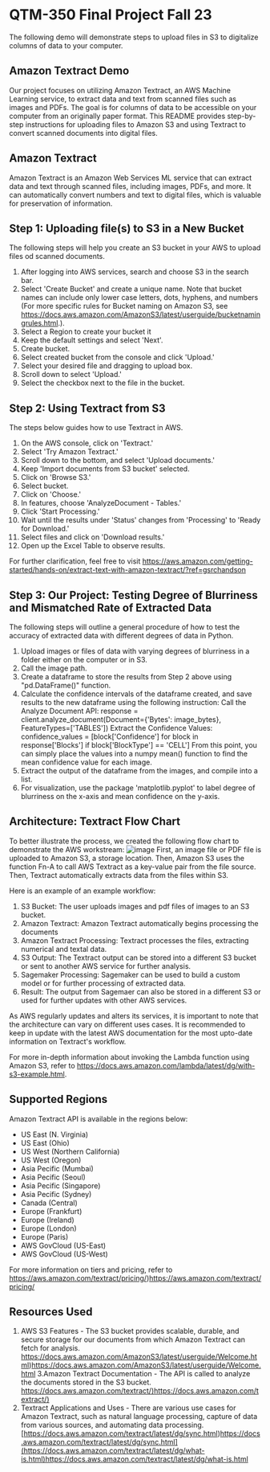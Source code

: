 # QTM-350 Final Project Fall 23
The following demo will demonstrate steps to upload files in S3 to digitalize columns of data to your computer.

## Amazon Textract Demo
Our project focuses on utilizing Amazon Textract, an AWS Machine
Learning service, to extract data and text from scanned files such as
images and PDFs. The goal is for columns of data to be accessible on
your computer from an originally paper format. This README provides
step-by-step instructions for uploading files to Amazon S3 and using
Textract to convert scanned documents into digital files.

## Amazon Textract
Amazon Textract is an Amazon Web Services ML service that can extract data and text through scanned files, including images, PDFs, and more. It can automatically convert numbers and text to digital files, which is valuable for preservation of information. 

## Step 1: Uploading file(s) to S3 in a New Bucket
The following steps will help you create an S3 bucket in your AWS to upload files od scanned documents.
1. After logging into AWS services, search and choose S3 in the search bar.
2. Select 'Create Bucket' and create a unique name. Note that bucket names can include only lower case letters, dots, hyphens, and numbers (For more specific rules for Bucket naming on Amazon S3, see https://docs.aws.amazon.com/AmazonS3/latest/userguide/bucketnamingrules.html.).
3. Select a Region to create your bucket it
4. Keep the default settings and select 'Next'.
5. Create bucket.
6. Select created bucket from the console and click 'Upload.'
7. Select your desired file and dragging to upload box.
8. Scroll down to select 'Upload.'
9. Select the checkbox next to the file in the bucket.

## Step 2: Using Textract from S3
The  steps below guides how to use Textract in AWS.
1. On the AWS console, click on 'Textract.'
2. Select 'Try Amazon Textract.'
3. Scroll down to the bottom, and select 'Upload documents.'
4. Keep 'Import documents from S3 bucket' selected.
5. Click on 'Browse S3.'
6. Select bucket.
7. Click on 'Choose.'
8. In features, choose 'AnalyzeDocument - Tables.'
9. Click 'Start Processing.'
10. Wait until the results under 'Status' changes from 'Processing' to 'Ready for Download.'
11. Select files and click on 'Download results.'
12. Open up the Excel Table to observe results.

For further clarification, feel free to visit https://aws.amazon.com/getting-started/hands-on/extract-text-with-amazon-textract/?ref=gsrchandson

## Step 3: Our Project: Testing Degree of Blurriness and Mismatched Rate of Extracted Data
The following steps will outline a general procedure of how to test the accuracy of extracted data with different degrees of data in Python.
1. Upload images or files of data with varying degrees of blurriness in a folder either on the computer or in S3.
2. Call the image path.
3. Create a dataframe to store the results from Step 2 above using "pd.DataFrame()" function.
4. Calculate the confidence intervals of the dataframe created, and save results to the new dataframe using the following instruction:
   Call the Analyze Document API:
    response = client.analyze_document(Document={'Bytes': image_bytes}, FeatureTypes=['TABLES'])
    Extract the Confidence Values: 
    confidence_values = [block['Confidence'] for block in response['Blocks'] if block['BlockType'] == 'CELL']
From this point, you can simply place the values into a numpy mean()
function to find the mean confidence value for each image.
6. Extract the output of the dataframe from the images, and compile into a list.
7. For visualization, use the package 'matplotlib.pyplot' to label degree of blurriness on the x-axis and mean confidence on the y-axis.

## Architecture: Textract Flow Chart
To better illustrate the process, we created the following flow chart to demonstrate the AWS workstream:
![image](https://github.com/h1kim/QTM-350-Final-Project/assets/92637998/c6b1f559-e406-4284-8ef5-a6905ade92ab)
First, an image file or PDF file is uploaded to Amazon S3, a storage location. Then, Amazon S3 uses the function Fn-A to call AWS Textract as a key-value pair from the file source. Then, Textract automatically extracts data from the files within S3. 

Here is an example of an example workflow:
1. S3 Bucket: The user uploads images and pdf files of images to an S3 bucket.
2. Amazon Textract: Amazon Textract automatically begins processing the documents
3. Amazon Textract Processing: Textract processes the files, extracting numerical and textal data.
4. S3 Output: The Textract output can be stored into a different S3 bucket or sent to another AWS service for further analysis.
5. Sagemaker Processing: Sagemaker can be used to build a custom model or for further processing of extracted data.
6. Result: The output from Sagemaer can also be stored in a different S3 or used for further updates with other AWS services.

As AWS regularly updates and alters its services, it is important to note that the architecture can vary on different uses cases. It is recommended to keep in update with the latest AWS documentation for the most upto-date information on Textract's workflow. 

For more in-depth information about invoking the Lambda function using Amazon S3, refer to https://docs.aws.amazon.com/lambda/latest/dg/with-s3-example.html.

## Supported Regions
Amazon Textract API is available in the regions below:
- US East (N. Virginia)
- US East (Ohio)
- US West (Northern California)
- US West (Oregon)
- Asia Pecific (Mumbai)
- Asia Pecific (Seoul)
- Asia Pecific (Singapore)
- Asia Pecific (Sydney)
- Canada (Central)
- Europe (Frankfurt)
- Europe (Ireland)
- Europe (London)
- Europe (Paris)
- AWS GovCloud (US-East)
- AWS GovCloud (US-West)

For more information on tiers and pricing, refer to https://aws.amazon.com/textract/pricing/)https://aws.amazon.com/textract/pricing/

## Resources Used
1. AWS S3 Features - The S3 bucket provides scalable, durable, and secure storage for our documents from which Amazon Textract can fetch for analysis. https://docs.aws.amazon.com/AmazonS3/latest/userguide/Welcome.html)https://docs.aws.amazon.com/AmazonS3/latest/userguide/Welcome.html
3.Amazon Textract Documentation - The API is called to analyze the documents stored in the S3 bucket. [https://docs.aws.amazon.com/textract/)https://docs.aws.amazon.com/textract/)](https://docs.aws.amazon.com/textract/)
4. Textract Applications and Uses - There are various use cases for Amazon Textract, such as natural language processing, capture of data from various sources, and automating data processing.
[https://docs.aws.amazon.com/textract/latest/dg/sync.html)https://docs.aws.amazon.com/textract/latest/dg/sync.html](https://docs.aws.amazon.com/textract/latest/dg/what-is.html)https://docs.aws.amazon.com/textract/latest/dg/what-is.html
